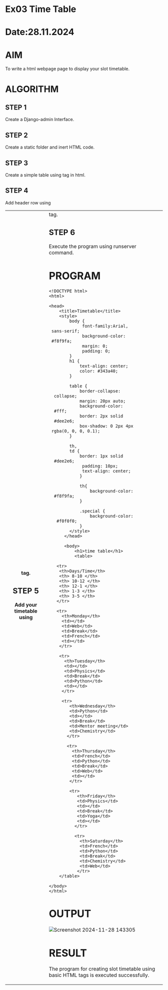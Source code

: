 # Ex03 Time Table
# Date:28.11.2024
# AIM
To write a html webpage page to display your slot timetable.

# ALGORITHM
## STEP 1
Create a Django-admin Interface.

## STEP 2
Create a static folder and inert HTML code.

## STEP 3
Create a simple table using <table> tag in html.

## STEP 4
Add header row using <th> tag.

## STEP 5
Add your timetable using <td> tag.

## STEP 6
Execute the program using runserver command.

# PROGRAM
```
<!DOCTYPE html>
<html>

<head>
    <title>Timetable</title>
    <style>
        body {
             font-family:Arial, 
 sans-serif;
             background-color:
 #f8f9fa;
             margin: 0;
             padding: 0;
        }
        h1 {
            text-align: center;
            color: #343a40;
        }

        table {
            border-collapse:
  collapse;
            margin: 20px auto;
            background-color:
  #fff;
            border: 2px solid
  #dee2e6;
            box-shadow: 0 2px 4px
 rgba(0, 0, 0, 0.1);
        }

        th,
        td {
            border: 1px solid
  #dee2e6;
             padding: 10px;
             text-align: center; 
            }

            th{
                background-color:
  #f8f9fa;
            }

            .special {
                background-color:
   #f0f0f0;
            }
        </style>
      </head>

      <body>
          <h1>time table</h1>
          <table>
    
   <tr>
    <th>Days/Time</th>
    <th> 8-10 </th>
    <th> 10-12 </th>
    <th> 12-1 </th>
    <th> 1-3 </th>
    <th> 3-5 </th>
   </tr>

   <tr>
     <th>Monday</th>
     <td></td>
     <td>Web</td>
     <td>Break</td>
     <td>French</td>
     <td></td>
    </tr>

    <tr>
      <th>Tuesday</th>
      <td></td>
      <td>Physics</td>
      <td>Break</td>
      <td>Python</td>
      <td></td>
     </tr>

     <tr>
        <th>Wednesday</th>
        <td>Python</td>
        <td></td>
        <td>Break</td>
        <td>Mentor meeting</td>
        <td>Chemistry</td>
       </tr> 

       <tr>
         <th>Thursday</th>
         <td>French</td>
         <td>Python</td>
         <td>Break</td>
         <td>Web</td>
         <td></td>
        </tr>

        <tr>
           <th>Friday</th> 
           <td>Physics</td>
           <td></td>
           <td>Break</td>
           <td>Yoga</td>
           <td></td>
          </tr>

          <tr>
            <th>Saturday</th>
            <td>French</td>
            <td>Python</td>
            <td>Break</td>
            <td>Chemistry</td>
            <td>Web</td>
           </tr> 
    </table>

</body>
</html>
```
# OUTPUT 
![Screenshot 2024-11-28 143305](https://github.com/user-attachments/assets/738287b6-93a3-4ebc-bbd2-5c6cdcc72702)

# RESULT
The program for creating slot timetable using basic HTML tags is executed successfully.
